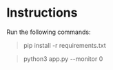 # Instructions

Run the following commands:

> pip install -r requirements.txt

> python3 app.py --monitor 0



